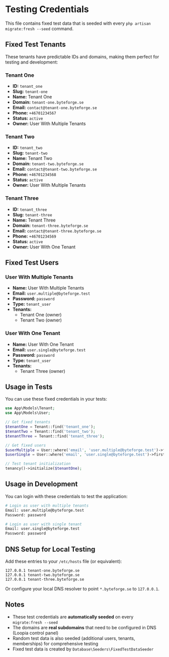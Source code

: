 # Testing Credentials

This file contains fixed test data that is seeded with every `php artisan migrate:fresh --seed` command.

## Fixed Test Tenants

These tenants have predictable IDs and domains, making them perfect for testing and development:

### Tenant One
- **ID:** `tenant_one`
- **Slug:** `tenant-one`
- **Name:** Tenant One
- **Domain:** `tenant-one.byteforge.se`
- **Email:** `contact@tenant-one.byteforge.se`
- **Phone:** `+46701234567`
- **Status:** `active`
- **Owner:** User With Multiple Tenants

### Tenant Two
- **ID:** `tenant_two`
- **Slug:** `tenant-two`
- **Name:** Tenant Two
- **Domain:** `tenant-two.byteforge.se`
- **Email:** `contact@tenant-two.byteforge.se`
- **Phone:** `+46701234568`
- **Status:** `active`
- **Owner:** User With Multiple Tenants

### Tenant Three
- **ID:** `tenant_three`
- **Slug:** `tenant-three`
- **Name:** Tenant Three
- **Domain:** `tenant-three.byteforge.se`
- **Email:** `contact@tenant-three.byteforge.se`
- **Phone:** `+46701234569`
- **Status:** `active`
- **Owner:** User With One Tenant

## Fixed Test Users

### User With Multiple Tenants
- **Name:** User With Multiple Tenants
- **Email:** `user.multiple@byteforge.test`
- **Password:** `password`
- **Type:** `tenant_user`
- **Tenants:** 
  - Tenant One (owner)
  - Tenant Two (owner)

### User With One Tenant
- **Name:** User With One Tenant
- **Email:** `user.single@byteforge.test`
- **Password:** `password`
- **Type:** `tenant_user`
- **Tenants:** 
  - Tenant Three (owner)

## Usage in Tests

You can use these fixed credentials in your tests:

```php
use App\Models\Tenant;
use App\Models\User;

// Get fixed tenants
$tenantOne = Tenant::find('tenant_one');
$tenantTwo = Tenant::find('tenant_two');
$tenantThree = Tenant::find('tenant_three');

// Get fixed users
$userMultiple = User::where('email', 'user.multiple@byteforge.test')->first();
$userSingle = User::where('email', 'user.single@byteforge.test')->first();

// Test tenant initialization
tenancy()->initialize($tenantOne);
```

## Usage in Development

You can login with these credentials to test the application:

```bash
# Login as user with multiple tenants
Email: user.multiple@byteforge.test
Password: password

# Login as user with single tenant
Email: user.single@byteforge.test
Password: password
```

## DNS Setup for Local Testing

Add these entries to your `/etc/hosts` file (or equivalent):

```
127.0.0.1 tenant-one.byteforge.se
127.0.0.1 tenant-two.byteforge.se
127.0.0.1 tenant-three.byteforge.se
```

Or configure your local DNS resolver to point `*.byteforge.se` to `127.0.0.1`.

## Notes

- These test credentials are **automatically seeded** on every `migrate:fresh --seed`
- The domains are **real subdomains** that need to be configured in DNS (Loopia control panel)
- Random test data is also seeded (additional users, tenants, memberships) for comprehensive testing
- Fixed test data is created by `Database\Seeders\FixedTestDataSeeder`
